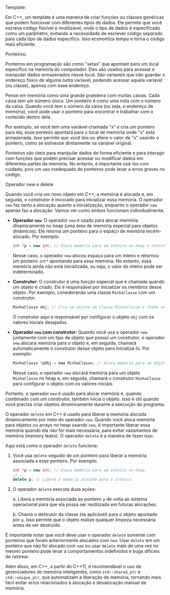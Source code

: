 Template: 

Em C++, um template é uma maneira de criar funções ou classes genéricas que podem funcionar com diferentes tipos de dados. Ele permite que você escreva código flexível e reutilizável, onde o tipo de dados é especificado como um parâmetro, evitando a necessidade de escrever código separado para cada tipo de dados específico. Isso economiza tempo e torna o código mais eficiente.

Ponteiros:

Ponteiros em programação são como "setas" que apontam para um local específico na memória do computador. Eles são usados para acessar e manipular dados armazenados nesse local. São variaveis que irão guardar o endereço fisico de alguma outra variavel, podendo acessar aquela variavel (ou classe), apenas com esse endereço.

Pense em memória como uma grande prateleira com muitas caixas. Cada caixa tem um número único. Um ponteiro é como uma nota com o número da caixa. Quando você tem o número da caixa (ou seja, o endereço de memória), você pode usar o ponteiro para encontrar e trabalhar com o conteúdo dentro dela.

Por exemplo, se você tem uma variável chamada "x" e cria um ponteiro para ela, esse ponteiro apontará para o local de memória onde "x" está armazenada. Isso permite que você leia ou altere o valor de "x" usando o ponteiro, como se estivesse diretamente na variável original.

Ponteiros são úteis para manipular dados de forma eficiente e para interagir com funções que podem precisar acessar ou modificar dados em diferentes partes da memória. No entanto, é importante usá-los com cuidado, pois um uso inadequado de ponteiros pode levar a erros graves no código.

Operador new e delete

Quando você cria um novo objeto em C++, a memória é alocada e, em seguida, o construtor é invocado para inicializar essa memória. O operador `new` faz tanto a alocação quanto a inicialização, enquanto o operador `new` apenas faz a alocação. Vamos ver como ambos funcionam individualmente.

- **Operador `new`**: O operador `new` é usado para alocar memória dinamicamente no heap (uma área de memória especial para objetos dinâmicos). Ele retorna um ponteiro para o espaço de memória recém-alocado. Por exemplo:

  ```cpp
  int *p = new int; // Aloca memória para um inteiro no heap e retorna um ponteiro para essa memória.
  ```

  Nesse caso, o operador `new` alocou espaço para um inteiro e retornou um ponteiro `int*` apontando para essa memória. No entanto, essa memória ainda não está inicializada, ou seja, o valor do inteiro pode ser indeterminado.

- **Construtor**: O construtor é uma função especial que é chamada quando um objeto é criado. Ele é responsável por inicializar os membros desse objeto. Por exemplo, considerando uma classe `MinhaClasse` com um construtor:

  ```cpp
  MinhaClasse obj; // Cria um objeto da classe MinhaClasse e chama seu construtor.
  ```

  O construtor aqui é responsável por configurar o objeto `obj` com os valores iniciais desejados.

- **Operador `new` com construtor**: Quando você usa o operador `new` juntamente com um tipo de objeto que possui um construtor, o operador `new` alocará memória para o objeto e, em seguida, chamará automaticamente o construtor desse objeto para inicializá-lo. Por exemplo:

  ```cpp
  MinhaClasse *pObj = new MinhaClasse; // Aloca memória para um objeto MinhaClasse e chama o construtor.
  ```

  Nesse caso, o operador `new` alocará memória para um objeto `MinhaClasse` no heap e, em seguida, chamará o construtor `MinhaClasse` para configurar o objeto com os valores iniciais.

Portanto, o operador `new` é usado para alocar memória e, quando combinado com um construtor, também inicia o objeto. Isso é útil quando você precisa criar objetos dinamicamente durante a execução do programa.

O operador `delete` em C++ é usado para liberar a memória alocada dinamicamente por meio do operador `new`. Quando você aloca memória para objetos ou arrays no heap usando `new`, é importante liberar essa memória quando ela não for mais necessária, para evitar vazamentos de memória (memory leaks). O operador `delete` é a maneira de fazer isso.

Aqui está como o operador `delete` funciona:

1. Você usa `delete` seguido de um ponteiro para liberar a memória associada a esse ponteiro. Por exemplo:

   ```cpp
   int *p = new int; // Aloca memória para um inteiro no heap.
   // ...
   delete p; // Libera a memória alocada para o inteiro.
   ```

2. O operador `delete` executa duas ações:

   a. Libera a memória associada ao ponteiro `p` de volta ao sistema operacional para que ela possa ser reutilizada em futuras alocações.

   b. Chama o destrutor da classe (se aplicável) para o objeto apontado por `p`. Isso permite que o objeto realize qualquer limpeza necessária antes de ser destruído.

É importante notar que você deve usar o operador `delete` somente com ponteiros que foram anteriormente alocados com `new`. Usar `delete` em um ponteiro que não foi alocado com `new` ou usar `delete` mais de uma vez no mesmo ponteiro pode levar a comportamentos indefinidos e bugs difíceis de rastrear.

Além disso, em C++, a partir do C++11, é recomendável o uso de gerenciadores de memória inteligentes, como `std::shared_ptr` e `std::unique_ptr`, que automatizam a liberação de memória, tornando mais fácil evitar erros relacionados à alocação e desalocação manual de memória.